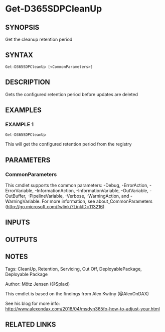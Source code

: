 ﻿---
external help file: d365fo.tools-help.xml
Module Name: d365fo.tools
online version:
schema: 2.0.0
---

# Get-D365SDPCleanUp

## SYNOPSIS
Get the cleanup retention period

## SYNTAX

```
Get-D365SDPCleanUp [<CommonParameters>]
```

## DESCRIPTION
Gets the configured retention period before updates are deleted

## EXAMPLES

### EXAMPLE 1
```
Get-D365SDPCleanUp
```

This will get the configured retention period from the registry

## PARAMETERS

### CommonParameters
This cmdlet supports the common parameters: -Debug, -ErrorAction, -ErrorVariable, -InformationAction, -InformationVariable, -OutVariable, -OutBuffer, -PipelineVariable, -Verbose, -WarningAction, and -WarningVariable.
For more information, see about_CommonParameters (http://go.microsoft.com/fwlink/?LinkID=113216).

## INPUTS

## OUTPUTS

## NOTES
Tags: CleanUp, Retention, Servicing, Cut Off, DeployablePackage, Deployable Package

Author: Mötz Jensen (@Splaxi)

This cmdlet is based on the findings from Alex Kwitny (@AlexOnDAX)

See his blog for more info:
http://www.alexondax.com/2018/04/msdyn365fo-how-to-adjust-your.html

## RELATED LINKS
